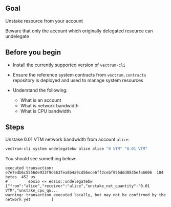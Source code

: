 ## Goal

Unstake resource from your account

Beware that only the account which originally delegated resource can undelegate

## Before you begin

* Install the currently supported version of `vectrum-cli`

* Ensure the reference system contracts from `vectrum.contracts` repository is deployed and used to manage system resources

* Understand the following:
  * What is an account
  * What is network bandwidth
  * What is CPU bandwidth

## Steps

Unstake 0.01 VTM network bandwidth from account `alice`:

```sh
vectrum-cli system undelegatebw alice alice "0 VTM" "0.01 VTM"
```

You should see something below:

```console
executed transaction: e7e7edb6c5556de933f9d663fea8b4a9cd56ece6ff2cebf056ddd0835efa6606  184 bytes  452 us
#         eosio <= eosio::undelegatebw          {"from":"alice","receiver":"alice","unstake_net_quantity":"0.01 VTM","unstake_cpu_qu...
warning: transaction executed locally, but may not be confirmed by the network yet         ]
```

